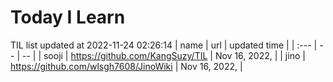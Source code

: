 # Today I Learn 
TIL list updated at 2022-11-24 02:26:14
| name | url | updated time |
| :--- | -- | -- |
| sooji | https://github.com/KangSuzy/TIL | Nov 16, 2022, |
| jino | https://github.com/wlsgh7608/JinoWiki | Nov 16, 2022, |
